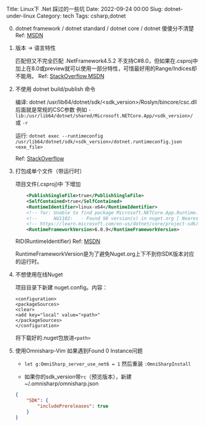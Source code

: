 Title: Linux下 .Net 踩过的一些坑
Date: 2022-09-24 00:00
Slug: dotnet-under-linux
Category: tech
Tags: csharp,dotnet

0. dotnet framework / dotnet standard / dotnet core / dotnet 傻傻分不清楚 Ref: [MSDN](https://learn.microsoft.com/en-us/dotnet/standard/frameworks)

1. 版本 -> 语言特性

	匹配但又不完全匹配 .NetFramework4.5.2 不支持C#8.0，但如果在.csproj中加上在<langVersion>8.0</langVersion>或<langVersion>preview</langVersion>就可以使用一部分特性，可惜最好用的Range/Indices却不能用。 Ref:  [StackOverflow](https://stackoverflow.com/questions/56651472/does-c-sharp-8-support-the-net-framework),[MSDN](https://learn.microsoft.com/en-us/dotnet/csharp/language-reference/configure-language-version)

2. 不使用 dotnet build/publish 命令

	编译: dotnet /usr/lib64/dotnet/sdk/<sdk_version>/Roslyn/bincore/csc.dll 后面就是常规的CSC参数 例如 `-lib:/usr/lib64/dotnet/shared/Microsoft.NETCore.App/<sdk_version>/` 或 `-r`

	运行: `dotnet exec --runtimeconfig /usr/lib64/dotnet/sdk/<sdk_version>/dotnet.runtimeconfig.json <exe_file>`

	Ref: [StackOverflow](https://stackoverflow.com/questions/46065777/is-it-possible-to-compile-a-single-c-sharp-code-file-with-the-net-core-roslyn-c)

3. 打包成单个文件（带运行时）

	 项目文件(.csproj)中 <PropertyGroup> 下增加

	```xml
		<PublishSingleFile>true</PublishSingleFile>
		<SelfContained>true</SelfContained>
		<RuntimeIdentifier>linux-x64</RuntimeIdentifier>
		<!-- for: Unable to find package Microsoft.NETCore.App.Runtime.linux-x64 with version (= 6.0.0-rc.2.21470.23) -->
		<!--      NU1102:   - Found 98 version(s) in nuget.org [ Nearest version: 6.0.0-rc.2.21480.10 ] -->
		<!-- https://learn.microsoft.com/en-us/dotnet/core/project-sdk/msbuild-props#runtimeframeworkversion -->
		<RuntimeFrameworkVersion>6.0.9</RuntimeFrameworkVersion>
	```

	RID(RuntimeIdentifier) Ref: [MSDN](https://learn.microsoft.com/en-us/dotnet/core/rid-catalog)

	RuntimeFrameworkVersion是为了避免Nuget.org上下不到你SDK版本对应的运行时。

4. 不想使用在线Nuget

	项目目录下新建 nuget.config。内容：

	```
	<configuration>
	<packageSources>
	<clear>
	<add key="local" value="<path>"
	</packageSources>
	</configuration>
	```

	将下载好的.nuget包放进`<path>`

5. 使用Omnisharp-Vim 如果遇到Found 0 Instance问题

	* `let g:OmniSharp_server_use_net6 = 1` 然后重装 `:OmniSharpInstall`

	* 如果你的sdk\_version带`rc`（预览版本），新建 ~/.omnisharp/omnisharp.json

	```json
	{
		"SDK": {
			"includePrereleases": true
		}
	}
	```

